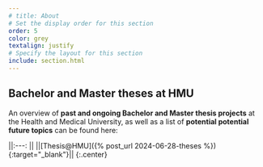 ```yaml
---
# title: About
# Set the display order for this section
order: 5
color: grey
textalign: justify
# Specify the layout for this section
include: section.html
---
```

## Bachelor and Master theses at HMU

An overview of **past and ongoing Bachelor and Master thesis projects** at the Health and Medical University, as well as a list of **potential potential future topics** can be found here: 

<!-- <div class="custom-table-class"> -->

||:---: ||
||[Thesis@HMU]({% post_url 2024-06-28-theses %}){:target="_blank"}||
{:.center}

<!-- </div> -->